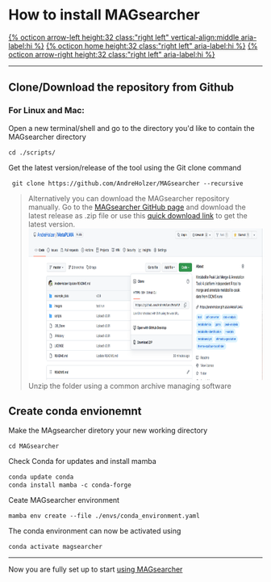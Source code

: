 # How to install MAGsearcher

[{% octicon arrow-left height:32 class:"right left" vertical-align:middle aria-label:hi %}](GS.md) [{% octicon home height:32 class:"right left" aria-label:hi %}](index.md) [{% octicon arrow-right height:32 class:"right left" aria-label:hi %}](US.md)

----


## Clone/Download the repository from Github

### For Linux and Mac:

Open a new terminal/shell and go to the directory you'd like to contain the MAGsearcher directory
```
cd ./scripts/  
```
Get the latest version/release of the tool using the Git clone command
```
 git clone https://github.com/AndreHolzer/MAGsearcher --recursive
```
> Alternatively you can download the MAGsearcher repository manually. 
> Go to the [MAGsearcher GitHub page](https://github.com/AndreHolzer/MAGsearcher) and download the latest release as .zip file or use this [quick download link](https://github.com/AndreHolzer/MAGsearcher/archive/master.zip) to get the latest version.
> <img src="images/GS_T_1.png" height="300px">
> Unzip the folder using a common archive managing software


## Create conda envionemnt

Make the MAgsearcher diretory your new working directory
```
cd MAGsearcher
```
Check Conda for updates and install mamba
```
conda update conda
conda install mamba -c conda-forge
```
Ceate MAGsearcher environment 
```
mamba env create --file ./envs/conda_environment.yaml
```
The conda environment can now be activated using
```
conda activate magsearcher
```







----
Now you are fully set up to start [using MAGsearcher](US.md)
